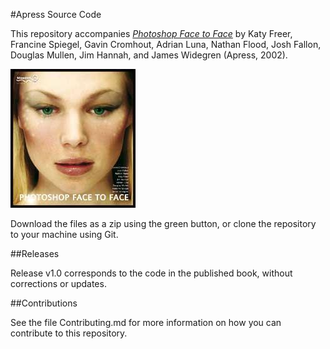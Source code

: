 #Apress Source Code

This repository accompanies [*Photoshop Face to Face*](http://www.apress.com/9781590591826) by Katy Freer, Francine Spiegel, Gavin Cromhout, Adrian Luna, Nathan Flood, Josh Fallon, Douglas Mullen, Jim Hannah, and James Widegren (Apress, 2002).

![Cover image](9781590591826.jpg)

Download the files as a zip using the green button, or clone the repository to your machine using Git.

##Releases

Release v1.0 corresponds to the code in the published book, without corrections or updates.

##Contributions

See the file Contributing.md for more information on how you can contribute to this repository.
